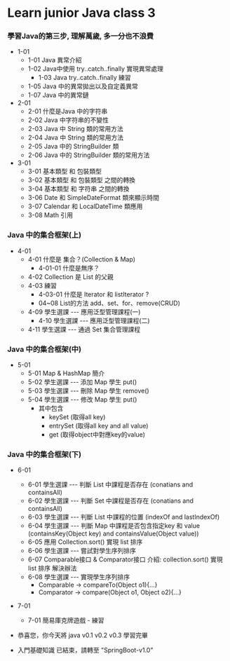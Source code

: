 # Learn junior Java class 3
### 學習Java的第三步, 理解萬歲, 多一分也不浪費
- 1-01
    - 1-01 Java 異常介紹
    - 1-02 Java中使用 try..catch..finally 實現異常處理
      - 1-03 Java try..catch..finally 練習
    - 1-05 Java 中的異常拋出以及自定義異常
    - 1-07 Java 中的異常鏈
- 2-01
    - 2-01 什麼是Java 中的字符串
    - 2-02 Java 中字符串的不變性
    - 2-03 Java 中 String 類的常用方法
    - 2-04 Java 中 String 類的常用方法
    - 2-05 Java 中的 StringBuilder 類
    - 2-06 Java 中的 StringBuilder 類的常用方法
- 3-01
    - 3-01 基本類型 和 包裝類型
    - 3-02 基本類型 和 包裝類型 之間的轉換
    - 3-04 基本類型 和 字符串 之間的轉換
    - 3-06 Date 和 SimpleDateFormat 類來顯示時間
    - 3-07 Calendar 和 LocalDateTime 類應用 
    - 3-08 Math 引用
### Java 中的集合框架(上)
- 4-01
  - 4-01 什麼是 集合？(Collection & Map)
    - 4-01-01 什麼是無序？
  - 4-02 Collection 是 List 的父親
  - 4-03 練習
    - 4-03-01 什麼是 Iterator 和 listIterator ?
    - 04~08 List的方法 add、set、for、remove(CRUD)
  - 4-09 學生選課 --- 應用泛型管理課程(一)
    - 4-10 學生選課 --- 應用泛型管理課程(二)
  - 4-11 學生選課 --- 通過 Set 集合管理課程
### Java 中的集合框架(中)
- 5-01 
  - 5-01 Map & HashMap 簡介
  - 5-02 學生選課 --- 添加 Map 學生 put()
  - 5-03 學生選課 --- 刪除 Map 學生 remove()
  - 5-04 學生選課 --- 修改 Map 學生 put()
    -  其中包含 
       - keySet   (取得all key) 
       - entrySet (取得all key and all value) 
       - get      (取得object中對應key的value)

### Java 中的集合框架(下)
- 6-01
  - 6-01 學生選課 --- 判斷 List 中課程是否存在 (conatians and containsAll) 
  - 6-02 學生選課 --- 判斷 Set  中課程是否存在 (conatians and containsAll)
  - 6-03 學生選課 --- 判斷 List 中課程的位置 (indexOf and lastIndexOf)
  - 6-04 學生選課 --- 判斷 Map  中課程是否包含指定key 和 value (containsKey(Object key) and containsValue(Object value))
  - 6-05 應用 Collection.sort() 實現 list 排序
  - 6-06 學生選課 --- 嘗試對學生序列排序
  - 6-07 Comparable接口 & Comparator接口 介紹: collection.sort() 實現 list 排序 解決辦法
  - 6-08 學生選課 --- 實現學生序列排序
    - Comparable -> compareTo(Object o1){...}
    - Comparator -> compare(Object o1, Object o2){...}
- 7-01
  - 7-01 簡易庫克牌遊戲 - 練習
  

- 恭喜您，你今天將 java v0.1 v0.2 v0.3 學習完畢
- 入門基礎知識 已結束，請轉至 "SpringBoot-v1.0"
